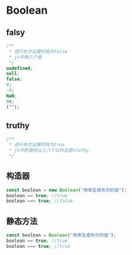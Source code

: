 # Boolean

## falsy

```js
/**
 * 进行布尔运算时视为false
 * js中有八个值
 */
undefined;
null;
false;
0;
-0;
NaN;
0n;
("");
```

## truthy

```js
/**
 * 进行布尔运算时视为true
 * js中的值除以上八个以外全是truthy
 */
```

## 构造器

```js
const boolean = new Boolean("用来生成布尔的值");
boolean == true; //true
boolean === true; //false
```

## 静态方法

```js
const boolean = Boolean("用来生成布尔的值");
boolean == true; //true
boolean === true; //true
```
